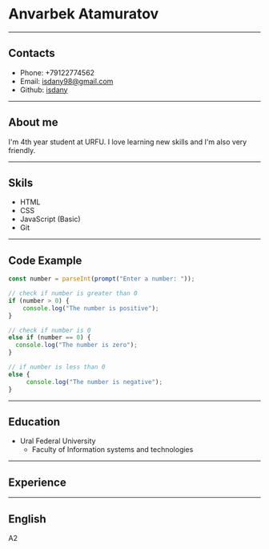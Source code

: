 # Anvarbek Atamuratov #
---
 ## Contacts ##
  + Phone: +79122774562
  + Email: isdany98@gmail.com   
  + Github: [isdany](https://github.com/isdany "Anvarbek Atamuratov") 
---
## About me ##
I'm 4th year student at URFU.
I love learning new skills and I'm also very friendly.
___

## Skils ##
 + HTML
 + CSS
 + JavaScript (Basic)
 + Git

___

## Code Example ##

```javascript
const number = parseInt(prompt("Enter a number: "));

// check if number is greater than 0
if (number > 0) {
    console.log("The number is positive");
}

// check if number is 0
else if (number == 0) {
  console.log("The number is zero");
}

// if number is less than 0
else {
     console.log("The number is negative");
}
```
---
## Education ##
+ Ural Federal University
    + Faculty of Information systems and technologies
___

## Experience ##
___

## English ##
A2